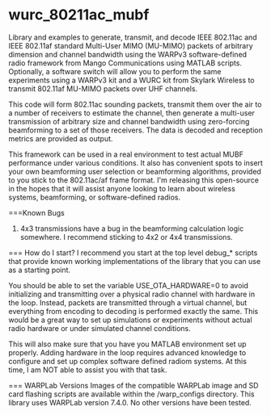 # wurc_80211ac_mubf
Library and examples to generate, transmit, and decode IEEE 802.11ac and IEEE 802.11af standard Multi-User MIMO (MU-MIMO) packets of arbitrary dimension and channel bandwidth using the WARPv3 software-defined radio framework from Mango Communications using MATLAB scripts. Optionally, a software switch will allow you to perform the same experiments using a WARPv3 kit and a WURC kit from Skylark Wireless to transmit 802.11af MU-MIMO packets over UHF channels.

This code will form 802.11ac sounding packets, transmit them over the air to a number of receivers to estimate the channel, then generate a multi-user transmission of arbitrary size and channel bandwidth using zero-forcing beamforming to a set of those receivers. The data is decoded and reception metrics are provided as output.

This framework can be used in a real environment to test actual MUBF performance under various conditions. It also has convenient spots to insert your own beamforming user selection or beamforming algorithms, provided to you stick to the 802.11ac/af frame format. I'm releasing this open-source in the hopes that it will assist anyone looking to learn about wireless systems, beamforming, or software-defined radios.

===Known Bugs
1. 4x3 transmissions have a bug in the beamforming calculation logic somewhere. I recommend sticking to 4x2 or 4x4 transmissions.

=== How do I start?
I recommend you start at the top level debug_* scripts that provide known working implementations of the library that you can use as a starting point.

You should be able to set the variable USE_OTA_HARDWARE=0 to avoid initializing and transmitting over a physical radio channel with hardware in the loop. Instead, packets are transmitted through a virtual channel, but everything from encoding to decoding is performed exactly the same. This would be a great way to set up simulations or experiments without actual radio hardware or under simulated channel conditions.

This will also make sure that you have you MATLAB environment set up properly. Adding hardware in the loop requires advanced knowledge to configure and set up complex software defined radiom systems. At this time, I am NOT able to assist you with that task.


=== WARPLab Versions
Images of the compatible WARPLab image and SD card flashing scripts are available within the /warp_configs directory. This library uses WARPLab version 7.4.0. No other versions have been tested.
